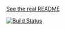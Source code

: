 [See the real README](docs/README.rst)

[![Build Status](https://secure.travis-ci.org/micheles/decorator.png?branch=master)](https://travis-ci.org/micheles/decorator)
